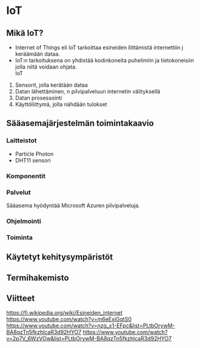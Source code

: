 # IoT  

## Mikä IoT?  
* Internet of Things eli IoT tarkoittaa esineiden liittämistä internettiin j keräämään dataa.  
* IoT:n tarkoituksena on yhdistää kodinkoneita puhelimiin ja tietokoneisiin jolla niitä voidaan ohjata.  
IoT
1. Sensorit, jolla kerätään dataa
2. Datan lähettäminen, n pilvipalveluun internetin välityksellä
3. Datan prosessointi
4. Käyttöliittymä, jolla nähdään tulokset

## Sääasemajärjestelmän toimintakaavio  
### Laitteistot
* Particle Photon
* DHT11 sensori
### Komponentit  
### Palvelut  
Sääasema hyödyntää Microsoft Azuren pilvipalveluja.
### Ohjelmointi  
### Toiminta  
## Käytetyt kehitysympäristöt  
## Termihakemisto  
## Viitteet  
https://fi.wikipedia.org/wiki/Esineiden_internet
https://www.youtube.com/watch?v=m6eExiGqtS0
https://www.youtube.com/watch?v=nzg_x1-EFpc&list=PLtbOrywM-BA8qzTn5fkzhlcaR3d92HYO7
https://www.youtube.com/watch?v=2p7V_6WzVOw&list=PLtbOrywM-BA8qzTn5fkzhlcaR3d92HYO7